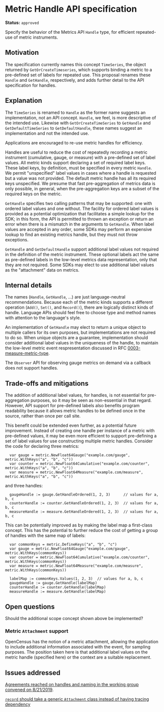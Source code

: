# Metric Handle API specification

**Status:** `approved`

Specify the behavior of the Metrics API `Handle` type, for efficient repeated-use of metric instruments.

## Motivation

The specification currently names this concept `TimeSeries`, the object returned by `GetOrCreateTimeseries`, which supports binding a metric to a pre-defined set of labels for repeated use.  This proposal renames these `Handle` and `GetHandle`, respectively, and adds further detail to the API specification for handles.  

## Explanation

The `TimeSeries` is renamed to `Handle` as the former name suggests an implementation, not an API concept. `Handle`, we feel, is more descriptive of the intended use.  Likewise with `GetOrCreateTimeSeries` to `GetHandle` and `GetDefaultTimeSeries` to `GetDefaultHandle`, these names suggest an implementation and not the intended use.

Applications are encouraged to re-use metric handles for efficiency.

Handles are useful to reduce the cost of repeatedly recording a metric instrument (cumulative, gauge, or measure) with a pre-defined set of label values.  All metric kinds support declaring a set of required label keys.  These label keys, by definition, must be specified in every metric `Handle`.  We permit "unspecified" label values in cases where a handle is requested but a value was not provided.  The default metric handle has all its required keys unspecified.  We presume that fast pre-aggregation of metrics data is only possible, in general, when the pre-aggregation keys are a subset of the required keys on the metric.

`GetHandle` specifies two calling patterns that may be supported: one with ordered label values and one without.  The facility for ordered label values is provided as a potential optimization that facilitates a simple lookup for the SDK; in this form, the API is permitted to thrown an exception or return an error when there is a mismatch in the arguments to `GetHandle`.  When label values are accepted in any order, some SDKs may perform an expensive lookup to find an existing metrics handle, but they must not throw exceptions.

`GetHandle` and `GetDefaultHandle` support additional label values not required in the definition of the metric instrument.  These optional labels act the same as pre-defined labels in the low-level metrics data representation, only that they are not required.  Some SDKs may elect to use additional label values as the "attachment" data on metrics.

## Internal details

The names (`Handle`, `GetHandle`, ...) are just language-neutral recommendations.  Because each of the metric kinds supports a different operation (`Add()`, `Set()`, and `Record()`), there are logically distinct kinds of handle.  Language APIs should feel free to choose type and method names with attention to the language's style.

An implementation of `GetHandle` may elect to return a unique object to multiple callers for its own purposes, but implementations are not required to do so.  When unique objects are a guarantee, implementation should consider additional label values in the uniqueness of the handle, to maintain the low-level metric event respresentation discussed in RFC [0003-measure-metric-type](./0003-measure-metric-tuype.md).

The `Observer` API for observing gauge metrics on demand via a callback does not support handles.

## Trade-offs and mitigations

The addition of additional label values, for handles, is not essential for pre-aggregation purposes, so it may be seen as non-essential in that regard.  However, API support for pre-defined labels also benefits program readability because it allows metric handles to be defined once in the source, rather than once per call site.

This benefit could be extended even further, as a potential future improvement. Instead of creating one handle per instance of a metric with pre-defined values, it may be even more efficient to support pre-defining a set of label values for use constructing multiple metric handles.  Consider the code for declaring three metrics:

```
  var gauge = metric.NewFloat64Gauge("example.com/gauge", metric.WithKeys("a", "b", "c"))
  var counter = metric.NewFloat64Cumulative("example.com/counter", metric.WithKeys("a", "b", "c"))
  var measure = metric.NewFloat64Measure("example.com/measure", metric.WithKeys("a", "b", "c"))
```

and three handles:

```
  gaugeHandle := gauge.GetHandleOrdered(1, 2, 3)      // values for a, b, c
  counterHandle := counter.GetHandleOrdered(1, 2, 3)  // values for a, b, c
  measureHandle := measure.GetHandleOrdered(1, 2, 3)  // values for a, b, c
```

This can be potentially improved as by making the label map a first-class concept.  This has the potential to further reduce the cost of getting a group of handles with the same map of labels:

```
  var commonKeys = metric.DefineKeys("a", "b", "c")
  var gauge = metric.NewFloat64Gauge("example.com/gauge", metric.WithKeys(commonKeys))
  var counter = metric.NewFloat64Cumulative("example.com/counter", metric.WithKeys(commonKeys))
  var measure = metric.NewFloat64Measure("example.com/measure", metric.WithKeys(commonKeys))

  labelMap := commonKeys.Values(1, 2, 3)  // values for a, b, c
  gaugeHandle := gauge.GetHandle(labelMap)
  counterHandle := counter.GetHandle(labelMap)
  measureHandle := measure.GetHandle(labelMap)
```

## Open questions

Should the additional scope concept shown above be implemented?

### Metric `Attachment` support

OpenCensus has the notion of a metric attachment, allowing the application to include additional information associated with the event, for sampling purposes.  The position taken here is that additional label values on the metric handle (specified here) or the context are a suitable replacement.

## Issues addressed

[Agreements reached on handles and naming in the working group convened on 8/21/2019](https://docs.google.com/document/d/1d0afxe3J6bQT-I6UbRXeIYNcTIyBQv4axfjKF4yvAPA/edit#).

[`record` should take a generic `Attachment` class instead of having tracing dependency](https://github.com/open-telemetry/opentelemetry-specification/issues/144)

